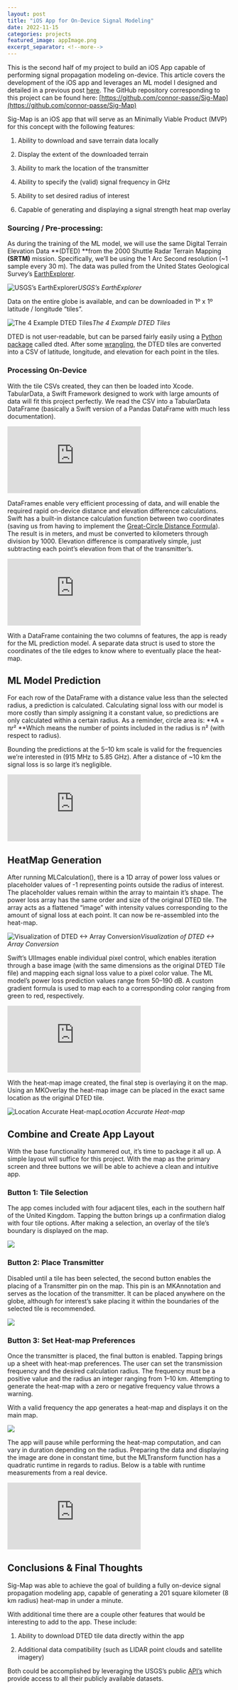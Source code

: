 ```yaml
---
layout: post
title: "iOS App for On-Device Signal Modeling"
date: 2022-11-15
categories: projects
featured_image: appImage.png
excerpt_separator: <!--more-->
---
```


This is the second half of my project to build an iOS App capable of performing signal propagation modeling on-device. This article covers the development of the iOS app and leverages an ML model I designed and detailed in a previous post <!--more--> [here](https://medium.com/@quill.giro0l/developing-a-surrogate-modeling-based-signal-propagation-model-1010cf4f85e8). The GitHub repository corresponding to this project can be found here: [https://github.com/connor-passe/Sig-Map](https://github.com/connor-passe/Sig-Map)

Sig-Map is an iOS app that will serve as an Minimally Viable Product (MVP) for this concept with the following features:

1. Ability to download and save terrain data locally

2. Display the extent of the downloaded terrain

3. Ability to mark the location of the transmitter

4. Ability to specify the (valid) signal frequency in GHz

5. Ability to set desired radius of interest

6. Capable of generating and displaying a signal strength heat map overlay

### Sourcing / Pre-processing:

As during the training of the ML model, we will use the same Digital Terrain Elevation Data **(DTED) **from the 2000 Shuttle Radar Terrain Mapping **(SRTM)** mission. Specifically, we’ll be using the 1 Arc Second resolution (~1 sample every 30 m). The data was pulled from the United States Geological Survey’s [EarthExplorer](https://earthexplorer.usgs.gov).

![USGS’s EarthExplorer](https://cdn-images-1.medium.com/max/3264/1*M8SvplRMRALTclhBB0FZrw.png)*USGS’s EarthExplorer*

Data on the entire globe is available, and can be downloaded in 1º x 1º latitude / longitude “tiles”.

![The 4 Example DTED Tiles](https://cdn-images-1.medium.com/max/2000/1*1Ow_VmgmJ6bsZ8QKzfLi2A.png)*The 4 Example DTED Tiles*

DTED is not user-readable, but can be parsed fairly easily using a [Python package](https://pypi.org/project/dted/) called dted. After some [wrangling](https://gist.github.com/connor-passe/52173887bd0841bd76b209d8b29bed54), the DTED tiles are converted into a CSV of latitude, longitude, and elevation for each point in the tiles.

### Processing On-Device

With the tile CSVs created, they can then be loaded into Xcode. TabularData, a Swift Framework designed to work with large amounts of data will fit this project perfectly. We read the CSV into a TabularData DataFrame (basically a Swift version of a Pandas DataFrame with much less documentation).

<iframe src="https://medium.com/media/cde3ee8ddc7cfc3fcaaac0e3f0c21003" frameborder=0></iframe>

DataFrames enable very efficient processing of data, and will enable the required rapid on-device distance and elevation difference calculations. Swift has a built-in distance calculation function between two coordinates (saving us from having to implement the [Great-Circle Distance Formula](https://en.wikipedia.org/wiki/Great-circle_distance)). The result is in meters, and must be converted to kilometers through division by 1000. Elevation difference is comparatively simple, just subtracting each point’s elevation from that of the transmitter’s.

<iframe src="https://medium.com/media/f00af8abccabe04b92f5dc65d503e388" frameborder=0></iframe>

With a DataFrame containing the two columns of features, the app is ready for the ML prediction model. A separate data struct is used to store the coordinates of the tile edges to know where to eventually place the heat-map.

## ML Model Prediction

For each row of the DataFrame with a distance value less than the selected radius, a prediction is calculated. Calculating signal loss with our model is more costly than simply assigning it a constant value, so predictions are only calculated within a certain radius. As a reminder, circle area is: **A = π*r*² **Which means the number of points included in the radius is n² (with respect to radius).

Bounding the predictions at the 5–10 km scale is valid for the frequencies we’re interested in (915 MHz to 5.85 GHz). After a distance of ~10 km the signal loss is so large it’s negligible.

<iframe src="https://medium.com/media/664cff57d7002ff43448339832e6a03b" frameborder=0></iframe>

## HeatMap Generation

After running MLCalculation(), there is a 1D array of power loss values or placeholder values of -1 representing points outside the radius of interest. The placeholder values remain within the array to maintain it’s shape. The power loss array has the same order and size of the original DTED tile. The array acts as a flattened “image” with intensity values corresponding to the amount of signal loss at each point. It can now be re-assembled into the heat-map.

![Visualization of DTED <-> Array Conversion](https://cdn-images-1.medium.com/max/2000/1*SxVD3yNjsLo8bf4_egcgWA.png)*Visualization of DTED <-> Array Conversion*

Swift’s UIImages enable individual pixel control, which enables iteration through a base image (with the same dimensions as the original DTED Tile file) and mapping each signal loss value to a pixel color value. The ML model’s power loss prediction values range from 50–190 dB. A custom gradient formula is used to map each to a corresponding color ranging from green to red, respectively.

<iframe src="https://medium.com/media/2f0b2e831a0863f8002976b3e9f3118d" frameborder=0></iframe>

With the heat-map image created, the final step is overlaying it on the map. Using an MKOverlay the heat-map image can be placed in the exact same location as the original DTED tile.

![Location Accurate Heat-map](https://cdn-images-1.medium.com/max/2000/1*PnR_yIK3KNT7qK8KYPxDrA.png)*Location Accurate Heat-map*

## Combine and Create App Layout

With the base functionality hammered out, it’s time to package it all up. A simple layout will suffice for this project. With the map as the primary screen and three buttons we will be able to achieve a clean and intuitive app.

### Button 1: Tile Selection

The app comes included with four adjacent tiles, each in the southern half of the United Kingdom. Tapping the button brings up a confirmation dialog with four tile options. After making a selection, an overlay of the tile’s boundary is displayed on the map.

![](https://cdn-images-1.medium.com/max/2000/1*Qoizvk9ueM7Q2Iuh7tvdfA.gif)

### Button 2: Place Transmitter

Disabled until a tile has been selected, the second button enables the placing of a Transmitter pin on the map. This pin is an MKAnnotation and serves as the location of the transmitter. It can be placed anywhere on the globe, although for interest’s sake placing it within the boundaries of the selected tile is recommended.

![](https://cdn-images-1.medium.com/max/2000/1*JCAwa6aULEXXEzAS1lzmww.gif)

### Button 3: Set Heat-map Preferences

Once the transmitter is placed, the final button is enabled. Tapping brings up a sheet with heat-map preferences. The user can set the transmission frequency and the desired calculation radius. The frequency must be a positive value and the radius an integer ranging from 1–10 km. Attempting to generate the heat-map with a zero or negative frequency value throws a warning.

With a valid frequency the app generates a heat-map and displays it on the main map.

![](https://cdn-images-1.medium.com/max/2000/1*MLVlpFViGlVL-rRYiYU8BA.png)

The app will pause while performing the heat-map computation, and can vary in duration depending on the radius. Preparing the data and displaying the image are done in constant time, but the MLTransform function has a quadratic runtime in regards to radius. Below is a table with runtime measurements from a real device.

<iframe src="https://medium.com/media/0956baf69f195816a81d33b4a06b01ad" frameborder=0></iframe>

## Conclusions & Final Thoughts

Sig-Map was able to achieve the goal of building a fully on-device signal propagation modeling app, capable of generating a 201 square kilometer (8 km radius) heat-map in under a minute.

With additional time there are a couple other features that would be interesting to add to the app. These include:

1. Ability to download DTED tile data directly within the app

1. Additional data compatibility (such as LIDAR point clouds and satellite imagery)

Both could be accomplished by leveraging the USGS’s public [API’s](https://m2m.cr.usgs.gov/api/docs/json/) which provide access to all their publicly available datasets.
